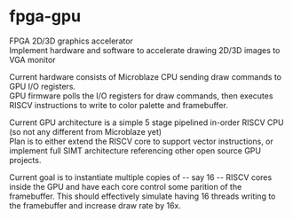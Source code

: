 # fpga-gpu

FPGA 2D/3D graphics accelerator  
Implement hardware and software to accelerate drawing 2D/3D images to VGA monitor  

Current hardware consists of Microblaze CPU sending draw commands to GPU I/O registers.  
GPU firmware polls the I/O registers for draw commands, then executes RISCV instructions to write to color palette and framebuffer.  

Current GPU architecture is a simple 5 stage pipelined in-order RISCV CPU (so not any different from Microblaze yet)  
Plan is to either extend the RISCV core to support vector instructions, or implement full SIMT architecture referencing other open source GPU projects.

Current goal is to instantiate multiple copies of -- say 16 -- RISCV cores inside the GPU and have each core control some parition of the framebuffer. This should effectively simulate having 16 threads writing to the framebuffer and increase draw rate by 16x.  
